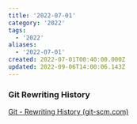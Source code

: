```yaml
---
title: '2022-07-01'
category: '2022'
tags:
  - '2022'
aliases:
  - '2022-07-01'
created: 2022-07-01T00:40:00.000Z
updated: 2022-09-06T14:00:06.143Z
---
```


<Metadata />

### Git Rewriting History

[Git - Rewriting History (git-scm.com)](https://git-scm.com/book/en/v2/Git-Tools-Rewriting-History#:~:text=Changing%20Multiple%20Commit%20Messages,moving%20them%20to%20another%20one.)
